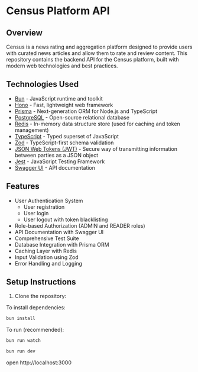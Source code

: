 # Census Platform API

## Overview

Census is a news rating and aggregation platform designed to provide users with curated news articles and allow them to rate and review content. This repository contains the backend API for the Census platform, built with modern web technologies and best practices.

## Technologies Used

- [Bun](https://bun.sh/) - JavaScript runtime and toolkit
- [Hono](https://hono.dev/) - Fast, lightweight web framework
- [Prisma](https://www.prisma.io/) - Next-generation ORM for Node.js and TypeScript
- [PostgreSQL](https://www.postgresql.org/) - Open-source relational database
- [Redis](https://redis.io/) - In-memory data structure store (used for caching and token management)
- [TypeScript](https://www.typescriptlang.org/) - Typed superset of JavaScript
- [Zod](https://github.com/colinhacks/zod) - TypeScript-first schema validation
- [JSON Web Tokens (JWT)](https://jwt.io/) - Secure way of transmitting information between parties as a JSON object
- [Jest](https://jestjs.io/) - JavaScript Testing Framework
- [Swagger UI](https://swagger.io/tools/swagger-ui/) - API documentation

## Features

- User Authentication System
  - User registration
  - User login
  - User logout with token blacklisting
- Role-based Authorization (ADMIN and READER roles)
- API Documentation with Swagger UI
- Comprehensive Test Suite
- Database Integration with Prisma ORM
- Caching Layer with Redis
- Input Validation using Zod
- Error Handling and Logging

## Setup Instructions

1. Clone the repository:

To install dependencies:
```sh
bun install
```

To run (recommended):
```sh
bun run watch
```

```sh
bun run dev
```

open http://localhost:3000
